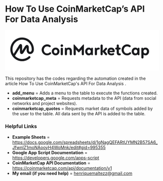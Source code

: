 # How To Use CoinMarketCap’s API For Data Analysis

![alt text](https://github.com/HenriqueMaltez/Get_CoinMarketCap_Data/blob/main/CMC.png?raw=true)


This repository has the codes regarding the automation created in the article How To Use CoinMarketCap's API For Data Analysis <linkd from the article>.

* **add_menu** = Adds a menu to the table to execute the functions created.
* **coinmarketcap_meta** = Requests metadata to the API (data from social networks and project websites).
* **coinmarketcap_quotes** = Requests market data of symbols added by the user to the table. All data sent by the API is added to the table.

### Helpful Links
  
* **Example Sheets** = https://docs.google.com/spreadsheets/d/1gNagQEFARtUYMN2B57SA6_JfwnIZ1moNAooyH4WoMnk/edit#gid=995355
* **Google App Script Documentation** = https://developers.google.com/apps-script
* **CoinMarketCap API Documentation** = https://coinmarketcap.com/api/documentation/v1
* **My email (if you need help)** = henriquemaltezz@gmail.com

